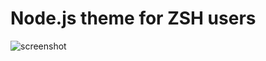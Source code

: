# Node.js theme for ZSH users

![screenshot](https://github.com/skuridin/oh-my-zsh-node-theme/raw/master/screenshot.png)

